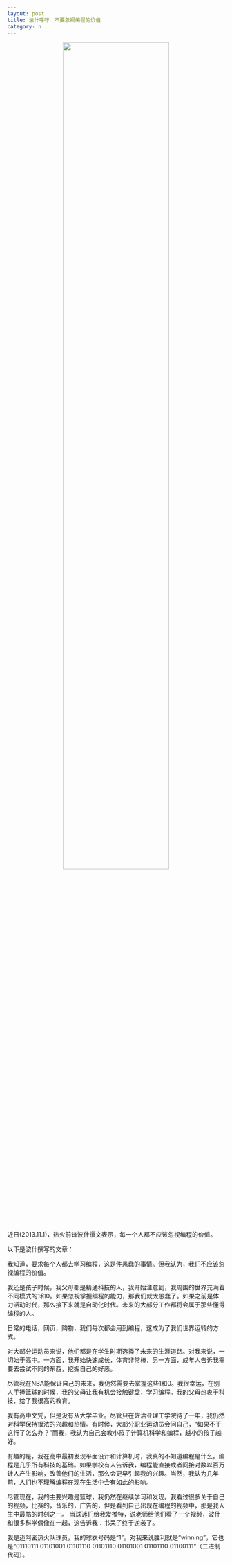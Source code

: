 ```yaml
---
layout: post
title: 波什呼吁：不要忽视编程的价值
category: n
---
```


<center><img width="70%" src="http://oriyao.oss-cn-hangzhou.aliyuncs.com/website/201312/20131223bosh.jpg"></center>

近日(2013.11.1)，热火前锋波什撰文表示，每一个人都不应该忽视编程的价值。

以下是波什撰写的文章：

我知道，要求每个人都去学习编程，这是件愚蠢的事情。但我认为，我们不应该忽视编程的价值。

我还是孩子时候，我父母都是精通科技的人，我开始注意到，我周围的世界充满着不同模式的1和0。如果忽视掌握编程的能力，那我们就太愚蠢了。如果之前是体力活动时代，那么接下来就是自动化时代。未来的大部分工作都将会属于那些懂得编程的人。

日常的电话，网页，购物，我们每次都会用到编程，这成为了我们世界运转的方式。

对大部分运动员来说，他们都是在学生时期选择了未来的生涯道路。对我来说，一切始于高中。一方面，我开始快速成长，体育非常棒，另一方面，成年人告诉我需要去尝试不同的东西，挖掘自己的好恶。

尽管我在NBA能保证自己的未来，我仍然需要去掌握这些1和0。我很幸运，在别人手捧篮球的时候，我的父母让我有机会接触键盘，学习编程。我的父母热衷于科技，给了我很高的教育。

我有高中文凭，但是没有从大学毕业。尽管只在佐治亚理工学院待了一年，我仍然对科学保持很浓的兴趣和热情。有时候，大部分职业运动员会问自己，“如果不干这行了怎么办？”而我，我认为自己会教小孩子计算机科学和编程，越小的孩子越好。

有趣的是，我在高中最初发现平面设计和计算机时，我真的不知道编程是什么。编程是几乎所有科技的基础。如果学校有人告诉我，编程能直接或者间接对数以百万计人产生影响，改善他们的生活，那么会更早引起我的兴趣。当然，我认为几年前，人们也不理解编程在现在生活中会有如此的影响。

尽管现在，我的主要兴趣是篮球，我仍然在继续学习和发现。我看过很多关于自己的视频，比赛的，音乐的，广告的，但是看到自己出现在编程的视频中，那是我人生中最酷的时刻之一。 当球迷们给我发推特，说老师给他们看了一个视频，波什和很多科学偶像在一起，这告诉我：书呆子终于逆袭了。

我是迈阿密热火队球员，我的球衣号码是“1”。对我来说胜利就是“winning”，它也是“01110111 01101001 01101110 01101110 01101001 01101110 01100111”（二进制代码）。


